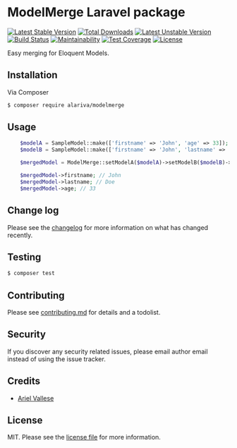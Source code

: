 # ModelMerge Laravel package

[![Latest Stable Version](https://poser.pugx.org/alariva/modelmerge/v/stable?format=flat)](https://packagist.org/packages/alariva/modelmerge)
[![Total Downloads](https://poser.pugx.org/alariva/modelmerge/downloads?format=flat)](https://packagist.org/packages/alariva/modelmerge)
[![Latest Unstable Version](https://poser.pugx.org/alariva/modelmerge/v/unstable?format=flat)](https://packagist.org/packages/alariva/modelmerge)
[![Build Status](https://travis-ci.org/alariva/laravel-modelmerge.svg?branch=master)](https://travis-ci.org/alariva/laravel-modelmerge)
[![Maintainability](https://api.codeclimate.com/v1/badges/f8829aab2f787e403d3e/maintainability)](https://codeclimate.com/github/alariva/laravel-modelmerge/maintainability)
[![Test Coverage](https://api.codeclimate.com/v1/badges/f8829aab2f787e403d3e/test_coverage)](https://codeclimate.com/github/alariva/laravel-modelmerge/test_coverage)
[![License](https://poser.pugx.org/alariva/modelmerge/license?format=flat)](https://packagist.org/packages/alariva/modelmerge)

Easy merging for Eloquent Models.

## Installation

Via Composer

``` bash
$ composer require alariva/modelmerge
```

## Usage

```php
    $modelA = SampleModel::make(['firstname' => 'John', 'age' => 33]);
    $modelB = SampleModel::make(['firstname' => 'John', 'lastname' => 'Doe']);

    $mergedModel = ModelMerge::setModelA($modelA)->setModelB($modelB)->merge();

    $mergedModel->firstname; // John
    $mergedModel->lastname; // Doe
    $mergedModel->age; // 33
```

## Change log

Please see the [changelog](changelog.md) for more information on what has changed recently.

## Testing

``` bash
$ composer test
```

## Contributing

Please see [contributing.md](contributing.md) for details and a todolist.

## Security

If you discover any security related issues, please email author email instead of using the issue tracker.

## Credits

- [Ariel Vallese](https://alariva.com)

## License

MIT. Please see the [license file](license.md) for more information.
